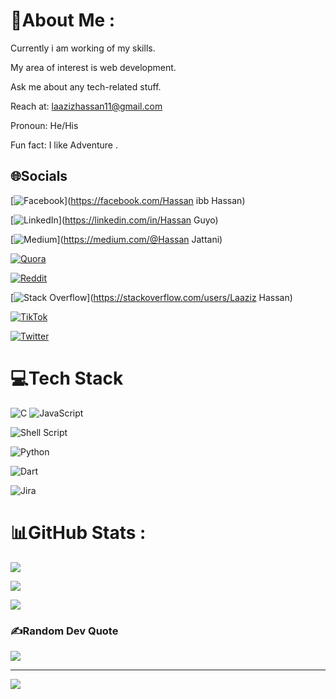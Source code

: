 # 💫About Me :

Currently i am working of my skills.

My area of interest is web development.

Ask me about any tech-related stuff.

Reach at: laazizhassan11@gmail.com

Pronoun: He/His

Fun fact: I like Adventure .

## 🌐Socials

[![Facebook](https://img.shields.io/badge/Facebook-%231877F2.svg?logo=Facebook&logoColor=white)](https://facebook.com/Hassan ibb Hassan) 

[![LinkedIn](https://img.shields.io/badge/LinkedIn-%230077B5.svg?logo=linkedin&logoColor=white)](https://linkedin.com/in/Hassan Guyo)

[![Medium](https://img.shields.io/badge/Medium-12100E?logo=medium&logoColor=white)](https://medium.com/@Hassan Jattani)

[![Quora](https://img.shields.io/badge/Quora-%23B92B27.svg?logo=Quora&logoColor=white)](https://quora.com/profile/Elhassan) 

[![Reddit](https://img.shields.io/badge/Reddit-%23FF4500.svg?logo=Reddit&logoColor=white)](https://reddit.com/user/u/jattanhassan) 

[![Stack Overflow](https://img.shields.io/badge/-Stackoverflow-FE7A16?logo=stack-overflow&logoColor=white)](https://stackoverflow.com/users/Laaziz Hassan) 

[![TikTok](https://img.shields.io/badge/TikTok-%23000000.svg?logo=TikTok&logoColor=white)](https://tiktok.com/@Elhassan) 

[![Twitter](https://img.shields.io/badge/Twitter-%231DA1F2.svg?logo=Twitter&logoColor=white)](https://twitter.com/Elhassan001) 

# 💻Tech Stack
![C](https://img.shields.io/badge/c-%2300599C.svg?style=for-the-badge&logo=c&logoColor=white) ![JavaScript](https://img.shields.io/badge/javascript-%23323330.svg?style=for-the-badge&logo=javascript&logoColor=%23F7DF1E) 

![Shell Script](https://img.shields.io/badge/shell_script-%23121011.svg?style=for-the-badge&logo=gnu-bash&logoColor=white) 

![Python](https://img.shields.io/badge/python-3670A0?style=for-the-badge&logo=python&logoColor=ffdd54) 

![Dart](https://commons.wikimedia.org/wiki/File:DART_hz_logo_multi_dark.png)

![Jira](https://img.shields.io/badge/jira-%230A0FFF.svg?style=for-the-badge&logo=jira&logoColor=white) 

# 📊GitHub Stats :
![](https://github-readme-stats.vercel.app/api?username=Hassan8521&theme=vision-friendly-dark&hide_border=true&include_all_commits=false&count_private=false)<br/>

![](https://github-readme-streak-stats.herokuapp.com/?user=Hassan8521&theme=vision-friendly-dark&hide_border=true)<br/>

![](https://github-readme-stats.vercel.app/api/top-langs/?username=Hassan8521&theme=vision-friendly-dark&hide_border=true&include_all_commits=false&count_private=false&layout=compact)

### ✍️Random Dev Quote

![](https://quotes-github-readme.vercel.app/api?type=horizontal&theme=tokyonight)

---
[![](https://visitcount.itsvg.in/api?id=Hassan8521&icon=0&color=0)](https://visitcount.itsvg.in)
